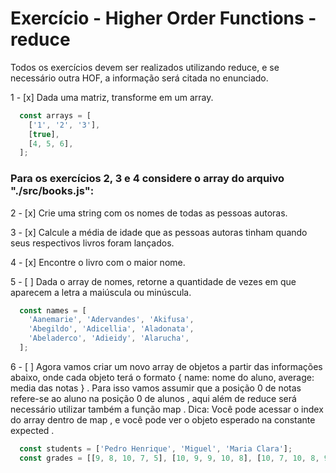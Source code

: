 # Exercício - Higher Order Functions - reduce

Todos os exercícios devem ser realizados utilizando reduce, e se necessário outra HOF, a informação será citada no enunciado.

1 - [x] Dada uma matriz, transforme em um array.

```js
  const arrays = [
    ['1', '2', '3'],
    [true],
    [4, 5, 6],
  ];
```
### Para os exercícios 2, 3 e 4 considere o array do arquivo "./src/books.js":

2 - [x]  Crie uma string com os nomes de todas as pessoas autoras.

3 - [x] Calcule a média de idade que as pessoas autoras tinham quando seus respectivos livros foram lançados.

4 - [x] Encontre o livro com o maior nome.

5 - [ ] Dada o array de nomes, retorne a quantidade de vezes em que aparecem a letra a maiúscula ou minúscula.

```js
  const names = [
    'Aanemarie', 'Adervandes', 'Akifusa',
    'Abegildo', 'Adicellia', 'Aladonata',
    'Abeladerco', 'Adieidy', 'Alarucha',
  ];
```

6 - [ ] Agora vamos criar um novo array de objetos a partir das informações abaixo, onde cada objeto terá o formato { name: nome do aluno, average: media das notas } . Para isso vamos assumir que a posição 0 de notas refere-se ao aluno na posição 0 de alunos , aqui além de reduce será necessário utilizar também a função map . Dica: Você pode acessar o index do array dentro de map , e você pode ver o objeto esperado na constante expected .

```js
  const students = ['Pedro Henrique', 'Miguel', 'Maria Clara'];
  const grades = [[9, 8, 10, 7, 5], [10, 9, 9, 10, 8], [10, 7, 10, 8, 9]];
```